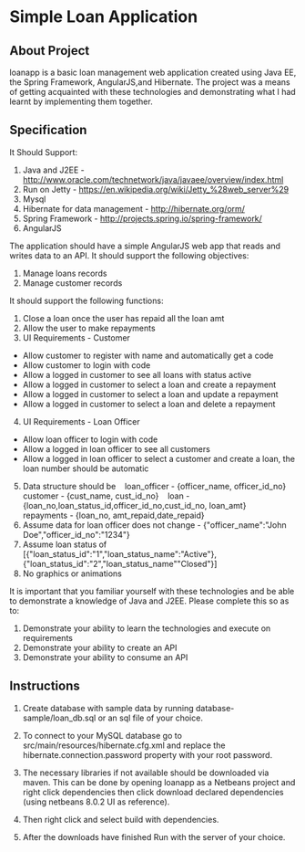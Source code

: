 # Simple Loan Application

About Project
-------------
loanapp is a basic loan management web application created using Java EE, the Spring Framework,
AngularJS,and Hibernate. The project was a means of getting acquainted with these
technologies and demonstrating what I had learnt by implementing them together.

Specification
-------------
It Should Support:
1. Java and J2EE - http://www.oracle.com/technetwork/java/javaee/overview/index.html
2. Run on Jetty - https://en.wikipedia.org/wiki/Jetty_%28web_server%29
3. Mysql
4. Hibernate for data management - http://hibernate.org/orm/
5. Spring Framework - http://projects.spring.io/spring-framework/
6. AngularJS

The application should have a simple AngularJS web app that reads and writes data to an API. It should support the following objectives:
1. Manage loans records
2. Manage customer records
 



It should support the following functions:
1. Close a loan once the user has repaid all the loan amt
2. Allow the user to make repayments
3. UI Requirements - Customer
 
- Allow customer to register with name and automatically get a code
- Allow customer to login with code
 
- Allow a logged in customer to see all loans with status active
- Allow a logged in customer to select a loan and create a repayment
- Allow a logged in customer to select a loan and update a repayment
- Allow a logged in customer to select a loan and delete a repayment
 
4. UI Requirements - Loan Officer
 
- Allow loan officer to login with code
- Allow a logged in loan officer to see all customers
- Allow a logged in loan officer to select a customer and create a loan, the loan number should be automatic
 
5. Data structure should be 
   loan_officer - {officer_name, officer_id_no}
   customer - {cust_name, cust_id_no}
   loan - {loan_no,loan_status_id,officer_id_no,cust_id_no, loan_amt}
   repayments - {loan_no, amt_repaid,date_repaid}
6. Assume data for loan officer does not change - {"officer_name":"John Doe","officer_id_no":"1234"}
7. Assume loan status of [{"loan_status_id":"1","loan_status_name":"Active"},{"loan_status_id":"2","loan_status_name""Closed"}]   
8. No graphics or animations


It is important that you familiar yourself with these technologies and be able to demonstrate a knowledge of Java and J2EE. Please complete this so as to:
1. Demonstrate your ability to learn the technologies and execute on requirements
2. Demonstrate your ability to create an API
3. Demonstrate your ability to consume an API

Instructions
------------
1. Create database with sample data by running database-sample/loan_db.sql or an sql file
of your choice.

2. To connect to your MySQL database go to src/main/resources/hibernate.cfg.xml and replace
the hibernate.connection.password property with your root password.

3. The necessary libraries if not available should be downloaded via maven. This can be done by opening loanapp as a Netbeans project and right click dependencies then click download declared dependencies (using netbeans 8.0.2 UI as reference).

4. Then right click and select build with dependencies.

5. After the downloads have finished Run with the server of your choice. 
